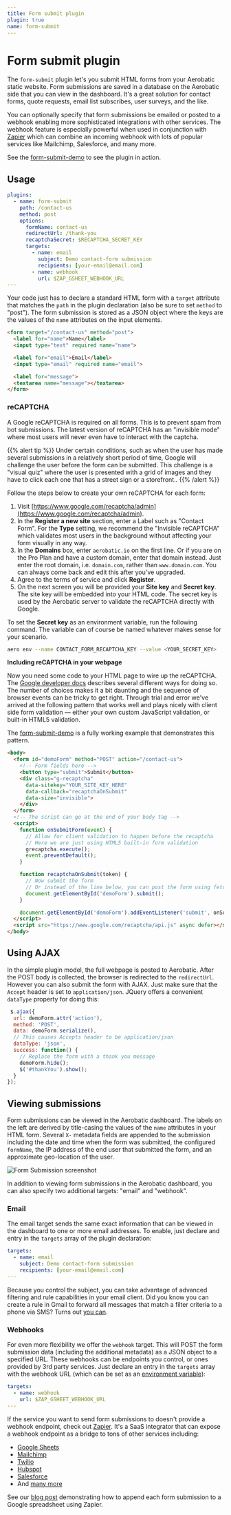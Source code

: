 ```yaml
---
title: Form submit plugin
plugin: true
name: form-submit
---
```


# Form submit plugin

The `form-submit` plugin let's you submit HTML forms from your Aerobatic static website. Form submissions are saved in a database on the Aerobatic side that you can view in the dashboard. It's a great solution for contact forms, quote requests, email list subscribes, user surveys, and the like.

You can optionally specify that form submissions be emailed or posted to a webhook enabling more sophisticated integrations with other services. The webhook feature is especially powerful when used in conjunction with [Zapier](https://zapier.com) which can combine an incoming webhook with lots of popular services like Mailchimp, Salesforce, and many more.

See the [form-submit-demo](https://github.com/aerobatic/form-submit-demo) to see the plugin in action.

## Usage

~~~yaml
plugins:
  - name: form-submit
    path: /contact-us
    method: post
    options:
      formName: contact-us
      redirectUrl: /thank-you
      recaptchaSecret: $RECAPTCHA_SECRET_KEY
      targets:
        - name: email
          subject: Demo contact-form submission
          recipients: [your-email@email.com]
        - name: webhook
          url: $ZAP_GSHEET_WEBHOOK_URL
---
~~~

Your code just has to declare a standard HTML form with a `target` attribute that matches the `path` in the plugin declaration (also be sure to set `method` to "post"). The form submission is stored as a JSON object where the keys are the values of the `name` attributes on the input elements.

~~~html
<form target="/contact-us" method="post">
  <label for="name">Name</label>
  <input type="text" required name="name">

  <label for="email">Email</label>
  <input type="email" required name="email">

  <label for="message">
  <textarea name="message"></textarea>
</form>
~~~

### reCAPTCHA

A Google reCAPTCHA is required on all forms. This is to prevent spam from bot submissions. The latest version of reCAPTCHA has an "invisible mode" where most users will never even have to interact with the captcha.

{{% alert tip %}}
Under certain conditions, such as when the user has made several submissions in a relatively short period of time, Google will challenge the user before the form can be submitted. This challenge is a "visual quiz" where the user is presented with a grid of images and they have to click each one that has a street sign or a storefront..
{{% /alert %}}

Follow the steps below to create your own reCAPTCHA for each form:

1. Visit [https://www.google.com/recaptcha/admin](https://www.google.com/recaptcha/admin).
2. In the **Register a new site** section, enter a Label such as "Contact Form". For the **Type** setting, we recommend the "Invisible reCAPTCHA" which validates most users in the background without affecting your form visually in any way.
3. In the **Domains** box, enter `aerobatic.io` on the first line. Or if you are on the Pro Plan and have a custom domain, enter that domain instead. Just enter the root domain, i.e. `domain.com`, rather than `www.domain.com`. You can always come back and edit this after you've upgraded.
4. Agree to the terms of service and click **Register**.
5. On the next screen you will be provided your **Site key** and **Secret key**. The site key will be embedded into your HTML code. The secret key is used by the Aerobatic server to validate the reCAPTCHA directly with Google.

To set the **Secret key** as an environment variable, run the following command. The variable can of course be named whatever makes sense for your scenario.

~~~sh
aero env --name CONTACT_FORM_RECAPTCHA_KEY --value <YOUR_SECRET_KEY>
~~~
 
**Including reCAPTCHA in your webpage**

Now you need some code to your HTML page to wire up the reCAPTCHA. The [Google developer docs](https://developers.google.com/recaptcha/docs/invisible) describes several different ways for doing so. The number of choices makes it a bit daunting and the sequence of browser events can be tricky to get right. Through trial and error we've arrived at the following pattern that works well and plays nicely with client side form validation &mdash; either your own custom JavaScript validation, or built-in HTML5 validation.

The [form-submit-demo](https://github.com/aerobatic/form-submit-demo) is a fully working example that demonstrates this pattern.

~~~html
<body>
  <form id="demoForm" method="POST" action="/contact-us">
    <!-- Form fields here -->
    <button type="submit">Submit</button>
    <div class="g-recaptcha"
      data-sitekey="YOUR_SITE_KEY_HERE"
      data-callback="recaptchaOnSubmit"
      data-size="invisible">
    </div>
  </form>
  <!-- The script can go at the end of your body tag -->
  <script>
    function onSubmitForm(event) {
      // Allow for client validation to happen before the recaptcha
      // Here we are just using HTML5 built-in form validation
      grecaptcha.execute();
      event.preventDefault();
    }

    function recaptchaOnSubmit(token) {
      // Now submit the form
      // Or instead of the line below, you can post the form using fetch or XHR.
      document.getElementById('demoForm').submit();
    }

    document.getElementById('demoForm').addEventListener('submit', onSubmitForm);
  </script>
  <script src="https://www.google.com/recaptcha/api.js" async defer></script>
</body>
~~~

## Using AJAX
In the simple plugin model, the full webpage is posted to Aerobatic. After the POST body is collected, the browser is redirected to the `redirectUrl`. However you can also submit the form with AJAX. Just make sure that the `Accept` header is set to `application/json`. JQuery offers a convenient `dataType` property for doing this:

~~~js
 $.ajax({
  url: demoForm.attr('action'), 
  method: 'POST',
  data: demoForm.serialize(),
  // This causes Accepts header to be application/json
  dataType: 'json',
  success: function() {
    // Replace the form with a thank you message
    demoForm.hide();
    $('#thankYou').show();
  }
});
~~~

## Viewing submissions
Form submissions can be viewed in the Aerobatic dashboard. The labels on the left are derived by title-casing the values of the `name` attributes in your HTML form. Several `X-` metadata fields are appended to the submission including the date and time when the form was submitted, the configured `formName`, the IP address of the end user that submitted the form, and an approximate geo-location of the user.

![Form Submission screenshot](https://www.aerobatic.com/media/docs/--2/form-submission-dashboard.png)

In addition to viewing form submissions in the Aerobatic dashboard, you can also specify two additional targets: "email" and "webhook".

### Email

The email target sends the same exact information that can be viewed in the dashboard to one or more email addresses. To enable, just declare and entry in the `targets` array of the plugin declaration:

~~~yaml
targets:
  - name: email
    subject: Demo contact-form submission
    recipients: [your-email@email.com]
---
~~~

Because you control the subject, you can take advantage of advanced filtering and rule capabilities in your email client. Did you know you can create a rule in Gmail to forward all messages that match a filter criteria to a phone via SMS? Turns out [you can](https://www.howtogeek.com/210956/how-to-configure-automatic-text-message-alerts-for-important-emails/).

### Webhooks

For even more flexibility we offer the `webhook` target. This will POST the form submission data (including the additional metadata) as a JSON object to a specified URL. These webhooks can be endpoints you control, or ones provided by 3rd party services. Just declare an entry in the `targets` array with the webhook URL (which can be set as an [environment variable](/docs/configuration/#environment-variables)):

~~~yaml
targets:
  - name: webhook
    url: $ZAP_GSHEET_WEBHOOK_URL
---
~~~

If the service you want to send form submissions to doesn't provide a webhook endpoint, check out [Zapier](https://zapier.com). It's a SaaS integrator that can expose a webhook endpoint as a bridge to tons of other services including:

* [Google Sheets](https://zapier.com/zapbook/zaps/1035/add-data-to-a-spreadsheet-from-a-webhook/)
* [Mailchimp](https://zapier.com/zapbook/zaps/1431/add-mailchimp-list-subscribers-from-a-webhook/)
* [Twilio](https://zapier.com/zapbook/zaps/1690/send-webhook-as-an-sms-message-with-twilio/)
* [Hubspot](https://zapier.com/zapbook/zaps/10642/make-hubspot-form-submissions-from-webhooks/)
* [Salesforce](https://zapier.com/zapbook/zaps/1751/add-a-new-salesforce-lead-from-a-webhook/)
* And [many more](https://zapier.com/zapbook/webhook/)

See our [blog post](/blog/form-submit-zapier-google-spreadsheet/) demonstrating how to append each form submission to a Google spreadsheet using Zapier.





